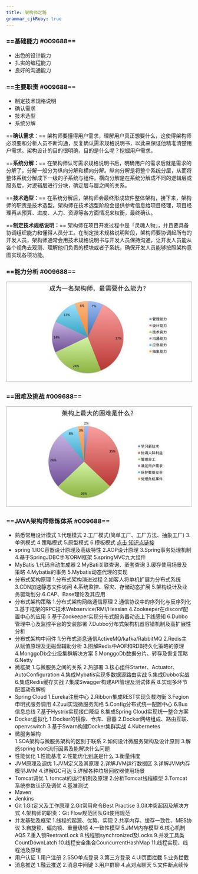 ```yaml
---
title: 架构师之路
grammar_cjkRuby: true
---
```


### ==基础能力 #009688==
 - 出色的设计能力
 - 扎实的编程能力
 - 良好的沟通能力
### ==主要职责 #009688==
 - 制定技术规格说明
 - 确认需求
 - 技术选型
 - 系统分解

==**确认需求：**== 架构师要懂得用户需求，理解用户真正想要什么，这使得架构师必须要和分析人员不断沟通，反复确认需求规格说明书，以此来保证他精准清楚用户需求。架构设计的目的很明确，目的是什么呢？挖掘用户需求。

==**系统分解：**== 在架构师认可需求规格说明书后，明确用户的需求后就是需求的分解了，分解一般分为纵向分解和横向分解。纵向分解是将整个系统分层，从而将整体系统分解成下一级的子系统与组件。横向分解是在系统分解成不同的逻辑层或服务后，对逻辑层进行分块，确定层与层之间的关系。

==**技术选型：**== 在系统分解后，架构师会最终形成软件整体架构，接下来，架构师的职责是技术选型。架构师在技术选型阶段会提供参考信息给项目经理，项目经理再从预算、进度、人力、资源等各方面情况来权衡，最终确认。

==**制定技术规格说明：**== 架构师在项目开发过程中是「灵魂人物」，并且要具备协调组织能力和懂得人员分工。在制定技术规格说明阶段，架构师要协调起所有的开发人员，架构师通常会用技术规格说明书与开发人员保持沟通，让开发人员能从各个视角去观测、理解他们负责的模块或者子系统，确保开发人员能够按照架构意图实现各项功能。

### ==能力分析 #009688==
![架构师能力构成](架构师能力构成.jpg)

### ==困难及挑战 #009688==
![面对的挑战](面对的挑战.jpg)

### ==JAVA架构师修炼体系 #009688==

 - 熟悉常用设计模式
		 1.代理模式
		 2.工厂模式(简单工厂、工厂方法、抽象工厂)
		 3.单例模式
		 4.策略模式
		 5.原型模式
		 6.模板模式
		 [点击 知识点链接](https://github.com/diandian521/Design-Mode)
 - spring
		 1.IOC容器设计原理及高级特性
		 2.AOP设计原理
		 3.Spring事务处理机制
		 4.基于SpringJDBC手写ORM框架
		 5.springMVC九大组件
 - MyBatis
		 1.代码自动生成器
		 2.MyBati关联查询、嵌套查询
		 3.缓存使用场景及策略
		 4.Mybatis的事务
		 5.Mybatis动态代理的实现
 - 分布式架构原理
		 1.分布式架构演进过程
		 2.如客人将单机扩展为分布式系统
		 3.CDN加速静态文件访问
		 4.系统监控、容灾、存储动态扩展
		 5.架构设计及业务驱动划分
		 6.CAP、Base理论及其应用
 - 分布式架构策略
		 1.分布式架构网络通信原理
		 2.通信协议中的序列化与反序列化
		 3.基于框架的RPC技术Webservice/RMI/Hessian
		 4.Zookeeper在disconf配置中心的应用
		 5.基于Zookeeper实现分布式服务器动态上下线感知
		 6.Dubbo管理中心及监控平台的安装部署
		 7.Dubbo分布式架构机器容错机制及高扩展性分析
 - 分布式架构中间件
		 1.分布式消息通信ActiveMQ/kafka/RabbitMQ
		 2.Redis主从赋值原理及无磁盘辅助分析
		 3.图解Redis中AOF和RDB持久化策略的原理
		 4.MonggoDb企业级集群解决方案
		 5.MonggoDb数据分片、转存及恢复策略
		 6.Netty
 - 微框架
		 1.与微服务之间的关系
		 2.热部署
		 3.核心组件Starter、Actuator、AutoConfiguration
		 4.集成Mybatis实现多数据源路由实战
		 5.集成Dubbo实战
		 6.集成Redis缓存实战
		 7.集成Swagger构建API管理及测试体系
		 8.实现多环节配置动态解析
 - Spring Cloud
		 1.Eureka注册中心
		 2.Ribbon集成REST实现负载均衡
		 3.Fegion申明式服务调用
		 4.Zuui实现微服务网格
		 5.Config分布式统一配置中心
		 6.Bus信息总线
		 7.基于Hystrix实现接口降级
		 8.集成Spring Cloud实现统一整合方案
 - Docker虚拟化
		 1.Docker的镜像、仓库、容器
		 2.Docker网络组成、路由互联、openvswitch
		 3.基于Swarn构建Docker集群实战
		 4.Kubernetes
 - 微服务架构	
		  1.SOA架构与微服务架构的区别于联系
		  2.如何设计微服务架构及设计原则
		  3.解惑spring boot流行因素及能解决什么问题
 - 性能优化
		1.性能基准
		2.性能优化到底是什么
		3.衡量纬度
 - JVM原理及调优
		 1.JVM定义及其原理
		 2.详解JVM运行数据区
		 3.详解JVM内存模型JMM
		 4.详解GC可达
		 5.详解各种垃圾回收器使用场景
 - Tomcat调优
		1. tomcat的运行机制及原理
		2.分析Tomcat线程模型
		3.Tomcat系统参数认识及调优
		4.基准测试
 - Maven
 - Jenkins
 - Git
		 1.Git定义及工作原理
		 2.Git常用命令Best Practise
		 3.Git冲突起因及解决方式
		 4.架构师的职责：Git Flow规范团队Git使用规范
 - 并发基础及框架
		 1.线程的起源、优势、实现
		 2.共享内存、缓存一致性、MES协议
		 3.自旋锁、偏向锁、重量级锁
		 4.一致性模型
		 5.JMM内存模型
		 6.核心机制AQS
		 7.重入锁ReetrantLock
		 8.线程锁synchronized及Locks
		 9.并发工具类CountDownLatch
		 10.线程安全集合CouncurrentHashMap
		 11.线程实现、线程池及原理
 - 用户认证
		 1.用户注册
		 2.SSO单点登录
		 3.第三方登录
		 4.UI页面拦截
		 5.业务拦截
 - 消息推送
		 1.融云推送
		 2.消息中间键
		 3.用户群聊
		 4.点对点聊天
		 5.文件断点续传
